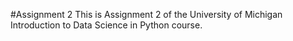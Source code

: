 #Assignment 2
This is Assignment 2 of the University of Michigan Introduction to Data Science in Python course.